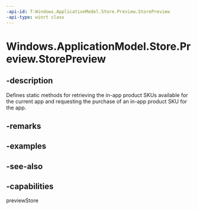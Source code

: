 ```yaml
---
-api-id: T:Windows.ApplicationModel.Store.Preview.StorePreview
-api-type: winrt class
---
```


<!-- Class syntax.
public class StorePreview
-->

# Windows.ApplicationModel.Store.Preview.StorePreview

## -description
Defines static methods for retrieving the in-app product SKUs available for the current app and requesting the purchase of an in-app product SKU for the app.

## -remarks

## -examples

## -see-also

## -capabilities
previewStore

